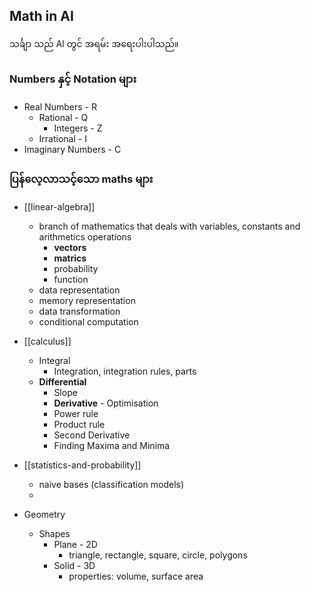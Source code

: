 Math in AI
----
သင်္ချာ သည် AI တွင် အရမ်း အရေးပါးပါသည်။
### Numbers နှင့် Notation များ

- Real Numbers - R 
	- Rational - Q
		- Integers - Z
	- Irrational - I
- Imaginary Numbers - C 

### ပြန်လေ့လာသင့်သော maths များ

- [[linear-algebra]]
	- branch of mathematics that deals with variables, constants and arithmetics operations
		- **vectors**
		- **matrics**
		- probability
		- function
	- data representation
	- memory representation
	- data transformation
	- conditional computation
	
- [[calculus]]
	- Integral
		- Integration, integration rules, parts
	- **Differential**
		- Slope
		- **Derivative** - Optimisation 
		- Power rule
		- Product rule
		- Second Derivative
		- Finding Maxima and Minima

- [[statistics-and-probability]]
	- naive bases (classification models)
	- 
 - Geometry
	- Shapes
		- Plane - 2D
			- triangle, rectangle, square, circle, polygons
		- Solid - 3D
			- properties: volume, surface area